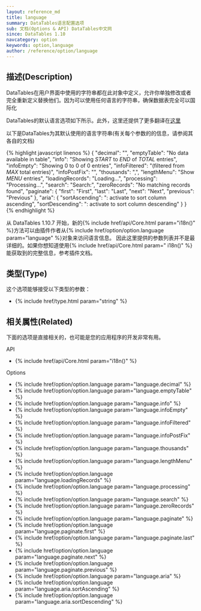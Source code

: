 ```yaml
---
layout: reference_md
title: language
summary: DataTables语言配置选项
sub: 文档(Options & API) DataTables中文网
since: DataTables 1.10
navcategory: option
keywords: option,language
author: /reference/option/language
---
```


## 描述(Description)

DataTables在用户界面中使用的字符串都在此对象中定义，允许你单独修改或者完全重新定义替换他们。因为可以使用任何语言的字符串，确保数据表完全可以国际化

DataTables的默认语言选项如下所示。此外，这里还提供了更多翻译在[这里](https://datatables.net/plug-ins/i18n)

以下是DataTables为其默认使用的语言字符串(有关每个参数的的信息，请参阅其各自的文档)

{% highlight javascript linenos %}
{
    "decimal":        "",
    "emptyTable":     "No data available in table",
    "info":           "Showing _START_ to _END_ of _TOTAL_ entries",
    "infoEmpty":      "Showing 0 to 0 of 0 entries",
    "infoFiltered":   "(filtered from _MAX_ total entries)",
    "infoPostFix":    "",
    "thousands":      ",",
    "lengthMenu":     "Show _MENU_ entries",
    "loadingRecords": "Loading...",
    "processing":     "Processing...",
    "search":         "Search:",
    "zeroRecords":    "No matching records found",
    "paginate": {
        "first":      "First",
        "last":       "Last",
        "next":       "Next",
        "previous":   "Previous"
    },
    "aria": {
        "sortAscending":  ": activate to sort column ascending",
        "sortDescending": ": activate to sort column descending"
    }
}
{% endhighlight %}

从 DataTables 1.10.7 开始，新的{% include href/api/Core.html param="i18n()" %}方法可以由插件作者从{% include href/option/option.language param="language" %}对象来访问语言信息。
因此这里提供的参数列表并不是最详细的。如果你想知道使用{% include href/api/Core.html param=" i18n()" %}能获取到的完整信息，参考插件文档。

## 类型(Type)
这个选项能够接受以下类型的参数：

- {% include href/type.html param="string" %}


## 相关属性(Related)
下面的选项是直接相关的，也可能是您的应用程序的开发非常有用。

API

- {% include href/api/Core.html param="i18n()" %}

Options

- {% include href/option/option.language param="language.decimal" %}
- {% include href/option/option.language param="language.emptyTable" %}
- {% include href/option/option.language param="language.info" %}
- {% include href/option/option.language param="language.infoEmpty" %}
- {% include href/option/option.language param="language.infoFiltered" %}
- {% include href/option/option.language param="language.infoPostFix" %}
- {% include href/option/option.language param="language.thousands" %}
- {% include href/option/option.language param="language.lengthMenu" %}
- {% include href/option/option.language param="language.loadingRecords" %}
- {% include href/option/option.language param="language.processing" %}
- {% include href/option/option.language param="language.search" %}
- {% include href/option/option.language param="language.zeroRecords" %}
- {% include href/option/option.language param="language.paginate" %}
- {% include href/option/option.language param="language.paginate.first" %}
- {% include href/option/option.language param="language.paginate.last" %}
- {% include href/option/option.language param="language.paginate.next" %}
- {% include href/option/option.language param="language.paginate.previous" %}
- {% include href/option/option.language param="language.aria" %}
- {% include href/option/option.language param="language.aria.sortAscending" %}
- {% include href/option/option.language param="language.aria.sortDescending" %}